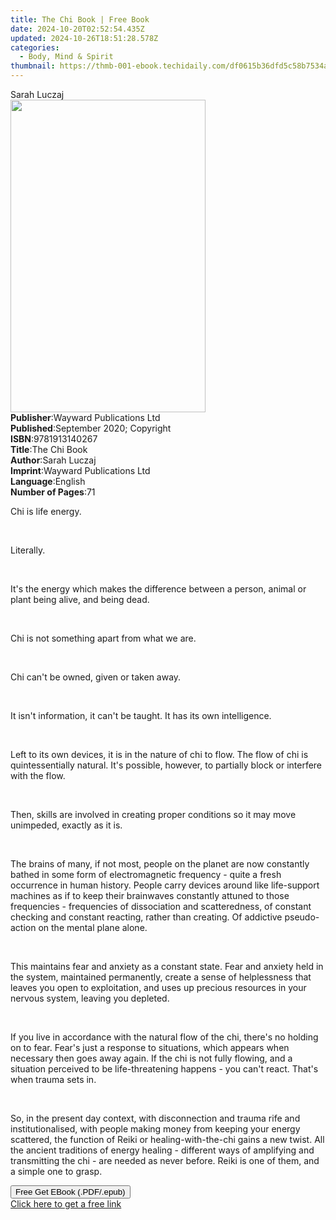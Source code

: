 ```yaml
---
title: The Chi Book | Free Book
date: 2024-10-20T02:52:54.435Z
updated: 2024-10-26T18:51:28.578Z
categories:
  - Body, Mind & Spirit
thumbnail: https://thmb-001-ebook.techidaily.com/df0615b36dfd5c58b7534ac677ba7049c67cc088bb7dbc0fd8902aa7a6eb4c6e.jpg
---
```

<main id="book-container">
  <div class="flex flex-col">
    <div class="book-brief flex-1 py-6 px-4 sm:p-6 md:py-10 md:px-8">
      <!-- brief-->
      <div class="book-brief-main">Sarah Luczaj</div>
    </div>
    <div
      class="book-meta-info flex-1 grid gap-4 col-start-1 col-end-3 row-start-1 sm:mb-6 sm:grid-cols-4 lg:gap-6 lg:col-start-2 lg:row-end-6 lg:row-span-6 lg:mb-0"
    >
      <div
        class="book-meta-info-left place-content-center mt-4 p-4 text-sm leading-6 col-start-2 col-span-2 dark:text-slate-400"
      >
        <img
          class="w-full h-500 object-cover rounded-lg sm:h-255 sm:col-span-2 lg:col-span-full"
          src="https://img-001-ebook.techidaily.com/9ae55de429861b7d76968f636e5ff0a388ce125571f4a0ef87083241094caab7.jpg"
          alt=""
          width="312"
          height="500"
        />
      </div>
      <div
        class="book-meta-info-right mt-2 col-start-1 row-start-2 col-span-3 self-center"
      >
        <!-- meta data  -->
        <div class="flex flex-col px-4 md:px-8">
          <div class="flex-1">
            <strong>Publisher</strong>:<span class="px-2"
              >Wayward Publications Ltd</span
            >
          </div>
          <div class="flex-1">
            <strong>Published</strong>:<span class="px-2"
              >September 2020; Copyright</span
            >
          </div>
          <div class="flex-1">
            <strong>ISBN</strong>:<span class="px-2">9781913140267</span>
          </div>
          <div class="flex-1">
            <strong>Title</strong>:<span class="px-2">The Chi Book</span>
          </div>
          <div class="flex-1">
            <strong>Author</strong>:<span class="px-2">Sarah Luczaj</span>
          </div>
          <div class="flex-1">
            <strong>Imprint</strong>:<span class="px-2"
              >Wayward Publications Ltd</span
            >
          </div>
          <div class="flex-1">
            <strong>Language</strong>:<span class="px-2">English</span>
          </div>
          <div class="flex-1">
            <strong>Number of Pages</strong>:<span class="px-2">71</span>
          </div>
        </div>
      </div>
    </div>
    <div class="book-description flex-1 py-6 px-4 sm:p-6 md:py-10 md:px-8">
      <div class="book-description-main">
        <div accordion-content="" id="description">
          <p>Chi is life energy.</p>
          <p><br /></p>
          <p>Literally.</p>
          <p><br /></p>
          <p>
            It's the energy which makes the difference between a person, animal
            or plant being alive, and being dead.
          </p>
          <p><br /></p>
          <p>Chi is not something apart from what we are.</p>
          <p><br /></p>
          <p>Chi can't be owned, given or taken away.</p>
          <p><br /></p>
          <p>
            It isn't information, it can't be taught. It has its own
            intelligence.
          </p>
          <p><br /></p>
          <p>
            Left to its own devices, it is in the nature of chi to flow. The
            flow of chi is quintessentially natural. It's possible, however, to
            partially block or interfere with the flow.
          </p>
          <p><br /></p>
          <p>
            Then, skills are involved in creating proper conditions so it may
            move unimpeded, exactly as it is.
          </p>
          <p><br /></p>
          <p>
            The brains of many, if not most, people on the planet are now
            constantly bathed in some form of electromagnetic frequency - quite
            a fresh occurrence in human history. People carry devices around
            like life-support machines as if to keep their brainwaves constantly
            attuned to those frequencies - frequencies of dissociation and
            scatteredness, of constant checking and constant reacting, rather
            than creating. Of addictive pseudo-action on the mental plane alone.
          </p>
          <p><br /></p>
          <p>
            This maintains fear and anxiety as a constant state. Fear and
            anxiety held in the system, maintained permanently, create a sense
            of helplessness that leaves you open to exploitation, and uses up
            precious resources in your nervous system, leaving you depleted.
          </p>
          <p><br /></p>
          <p>
            If you live in accordance with the natural flow of the chi, there's
            no holding on to fear. Fear's just a response to situations, which
            appears when necessary then goes away again. If the chi is not fully
            flowing, and a situation perceived to be life-threatening happens -
            you can't react. That's when trauma sets in.
          </p>
          <p><br /></p>
          <p>
            So, in the present day context, with disconnection and trauma rife
            and institutionalised, with people making money from keeping your
            energy scattered, the function of Reiki or healing-with-the-chi
            gains a new twist. All the ancient traditions of energy healing -
            different ways of amplifying and transmitting the chi - are needed
            as never before. Reiki is one of them, and a simple one to grasp.
          </p>
        </div>
        <div class="accordion-fader"></div>
      </div>
    </div>
    <div class="book-excerpts flex-1 py-6 px-4 sm:p-6 md:py-10 md:px-8"></div>
    <div
      class="book-about-author flex-1 py-6 px-4 sm:p-6 md:py-10 md:px-8"
    ></div>
    <div class="book-free-get flex-1 py-6 px-4 sm:p-6 md:py-10 md:px-8">
      <button
        id="btn-free-get"
        class="bg-blue-500 hover:bg-blue-700 text-white font-bold py-2 px-4 rounded"
      >
        Free Get EBook (.PDF/.epub)
      </button>
      <div id="countdown-display" class="px-2 text-lg mt-2"></div>
      <a
        id="free-link"
        class="hidden bg-blue-500 hover:bg-blue-700 text-white font-bold py-2 px-4 rounded"
        href="https://www.ebooks.com/en-us/book/210106278/the-chi-book/sarah-luczaj/"
        target="_blank"
        >Click here to get a free link</a
      >
    </div>
    <script>
      let countdownTime = 0;
      let countdownInterval = null;
      document
        .getElementById('btn-free-get')
        .addEventListener('click', startCountdown);
      function startCountdown() {
        countdownTime = new Date().getTime() + 60000 * 3;
        countdownInterval = setInterval(updateCountdown, 1000);
        document.getElementById('btn-free-get').disabled = true;
        document
          .getElementById('btn-free-get')
          .classList.add('bg-gray-500', 'cursor-not-allowed');
      }
      function updateCountdown() {
        let currentTime = new Date().getTime();
        let timeLeft = countdownTime - currentTime;
        let secondsLeft = Math.floor(timeLeft / 1000);
        document.getElementById('countdown-display').innerHTML =
          `Remaining time: ${secondsLeft} seconds.`;
        if (secondsLeft <= 0) {
          clearInterval(countdownInterval);
          document.getElementById('btn-free-get').classList.add('hidden');
          document.getElementById('free-link').classList.remove('hidden');
          document.getElementById('countdown-display').innerHTML = '';
        }
      }
    </script>
  </div>
</main>

<ins class="adsbygoogle"
      style="display:block"
      data-ad-client="ca-pub-7571918770474297"
      data-ad-slot="8358498916"
      data-ad-format="auto"
      data-full-width-responsive="true"></ins>
    